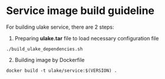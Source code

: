 # Service image build guideline

For building ulake service, there are 2 steps:

1. Preparing **ulake.tar** file to load necessary configuration file

```
./build_ulake_dependencies.sh
```

2. Building image by Dockerfile

```
docker build -t ulake/service:$(VERSION) .
```
